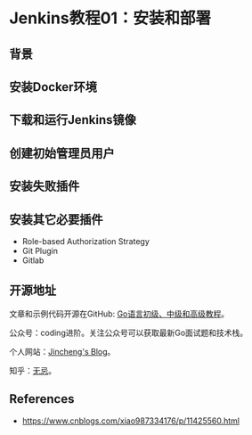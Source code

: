 # Jenkins教程01：安装和部署

## 背景

## 安装Docker环境

## 下载和运行Jenkins镜像

## 创建初始管理员用户

## 安装失败插件

## 安装其它必要插件

* Role-based Authorization Strategy
* Git Plugin
* Gitlab



## 开源地址

文章和示例代码开源在GitHub: [Go语言初级、中级和高级教程](https://github.com/jincheng9/go-tutorial)。

公众号：coding进阶。关注公众号可以获取最新Go面试题和技术栈。

个人网站：[Jincheng's Blog](https://jincheng9.github.io/)。

知乎：[无忌](https://www.zhihu.com/people/thucuhkwuji)。



## References

* https://www.cnblogs.com/xiao987334176/p/11425560.html